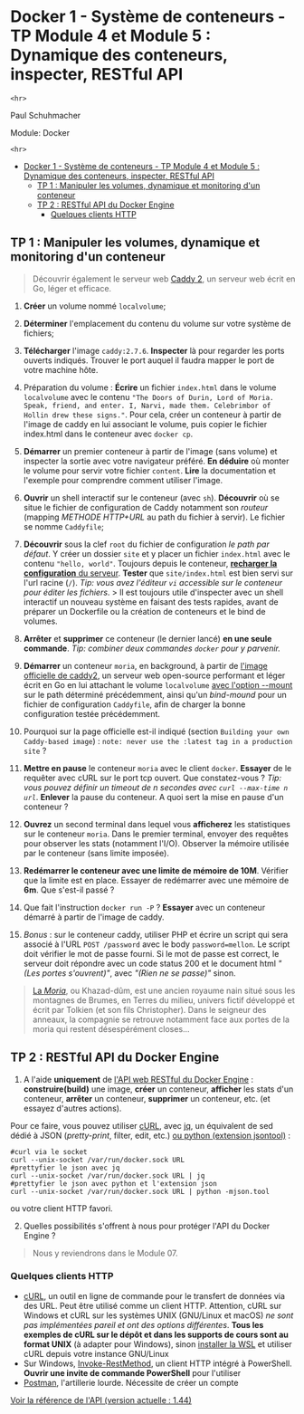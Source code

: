 # Docker 1 - Système de conteneurs - TP Module 4 et Module 5 : Dynamique des conteneurs, inspecter, RESTful API

```{=html}
<hr>
```
Paul Schuhmacher

Module: Docker

```{=html}
<hr>
```
-   [Docker 1 - Système de conteneurs - TP Module 4 et Module 5 :
    Dynamique des conteneurs, inspecter, RESTful
    API](#docker-1---système-de-conteneurs---tp-module-4-et-module-5--dynamique-des-conteneurs-inspecter-restful-api)
    -   [TP 1 : Manipuler les volumes, dynamique et monitoring d'un
        conteneur](#tp-1--manipuler-les-volumes-dynamique-et-monitoring-dun-conteneur)
    -   [TP 2 : RESTful API du Docker
        Engine](#tp-2--restful-api-du-docker-engine)
        -   [Quelques clients HTTP](#quelques-clients-http)

## TP 1 : Manipuler les volumes, dynamique et monitoring d'un conteneur

> Découvrir également le serveur web [Caddy
> 2](https://en.wikipedia.org/wiki/Caddy_(web_server)), un serveur web
> écrit en Go, léger et efficace.

1.  **Créer** un volume nommé `localvolume`;

2.  **Déterminer** l'emplacement du contenu du volume sur votre système
    de fichiers;

3.  **Télécharger** l'image `caddy:2.7.6`. **Inspecter** là pour
    regarder les ports ouverts indiqués. Trouver le port auquel il
    faudra mapper le port de votre machine hôte.

4.  Préparation du volume : **Écrire** un fichier `index.html` dans le
    volume `localvolume` avec le contenu
    `"The Doors of Durin, Lord of Moria. Speak, friend, and enter. I, Narvi, made them. Celebrimbor of Hollin drew these signs."`.
    Pour cela, créer un conteneur à partir de l'image de caddy en lui
    associant le volume, puis copier le fichier index.html dans le
    conteneur avec `docker cp`.

5.  **Démarrer** un premier conteneur à partir de l'image (sans volume)
    et inspecter la sortie avec votre navigateur préféré. **En déduire**
    où monter le volume pour servir votre fichier `content`. **Lire** la
    documentation et l'exemple pour comprendre comment utiliser l'image.

6.  **Ouvrir** un shell interactif sur le conteneur (avec `sh`).
    **Découvrir** où se situe le fichier de configuration de Caddy
    notamment son *routeur* (mapping *METHODE HTTP+URL* au path du
    fichier à servir). Le fichier se nomme `Caddyfile`;

7.  **Découvrir** sous la clef `root` du fichier de configuration *le
    path par défaut*. Y créer un dossier `site` et y placer un fichier
    `index.html` avec le contenu `"hello, world"`. Toujours depuis le
    conteneur, [**recharger la configuration** du
    serveur](https://caddyserver.com/docs/command-line#caddy-reload).
    **Tester** que `site/index.html` est bien servi sur l'url racine
    (`/`). *Tip: vous avez l'éditeur `vi` accessible sur le conteneur
    pour éditer les fichiers*. \> Il est toujours utile d'inspecter avec
    un shell interactif un nouveau système en faisant des tests rapides,
    avant de préparer un Dockerfile ou la création de conteneurs et le
    bind de volumes.

8.  **Arrêter** et **supprimer** ce conteneur (le dernier lancé) **en
    une seule commande**. *Tip: combiner deux commandes `docker` pour y
    parvenir.*

9.  **Démarrer** un conteneur `moria`, en background, à partir de
    [l'image officielle de caddy2](https://hub.docker.com/_/caddy), un
    serveur web open-source performant et léger écrit en Go en lui
    attachant le volume `localvolume` [avec l'option
    --mount](https://docs.docker.com/reference/cli/docker/container/run/#mount)
    sur le path déterminé précédemment, ainsi qu'un *bind-mound* pour un
    fichier de configuration `Caddyfile`, afin de charger la bonne
    configuration testée précédemment.

10. Pourquoi sur la page officielle est-il indiqué (section
    `Building your own Caddy-based image`) :
    `note: never use the :latest tag in a production site` ?

11. **Mettre en pause** le conteneur `moria` avec le client `docker`.
    **Essayer** de le requêter avec cURL sur le port tcp ouvert. Que
    constatez-vous ? *Tip: vous pouvez définir un timeout de n secondes
    avec `curl --max-time n url`*. **Enlever** la pause du conteneur. A
    quoi sert la mise en pause d'un conteneur ?

12. **Ouvrez** un second terminal dans lequel vous **afficherez** les
    statistiques sur le conteneur `moria`. Dans le premier terminal,
    envoyer des requêtes pour observer les stats (notamment l'I/O).
    Observer la mémoire utilisée par le conteneur (sans limite imposée).

13. **Redémarrer le conteneur avec une limite de mémoire de 10M**.
    Vérifier que la limite est en place. Essayer de redémarrer avec une
    mémoire de **6m**. Que s'est-il passé ?

14. Que fait l'instruction `docker run -P` ? **Essayer** avec un
    conteneur démarré à partir de l'image de caddy.

15. *Bonus* : sur le conteneur caddy, utiliser PHP et écrire un script
    qui sera associé à l'URL `POST /password` avec le body
    `password=mellon`. Le script doit vérifier le mot de passe fourni.
    Si le mot de passe est correct, le serveur doit répondre avec un
    code status 200 et le document html *"(Les portes s'ouvrent)"*, avec
    *"(Rien ne se passe)"* sinon.

> [La *Moria*](https://fr.wikipedia.org/wiki/Moria_(Terre_du_Milieu)),
> ou Khazad-dûm, est une ancien royaume nain situé sous les montagnes de
> Brumes, en Terres du milieu, univers fictif développé et écrit par
> Tolkien (et son fils Christopher). Dans le seigneur des anneaux, la
> compagnie se retrouve notamment face aux portes de la moria qui
> restent désespérément closes...

## TP 2 : RESTful API du Docker Engine

1.  A l'aide **uniquement** de [l'API web RESTful du Docker
    Engine](https://docs.docker.com/engine/api/) : **construire(build)**
    une image, **créer** un conteneur, **afficher** les stats d'un
    conteneur, **arrêter** un conteneur, **supprimer** un conteneur,
    etc. (et essayez d'autres actions).

Pour ce faire, vous pouvez utiliser [cURL](https://curl.se/), avec
[jq](https://jqlang.github.io/jq/), un équivalent de sed dédié à JSON
(*pretty-print*, filter, edit, etc.) [ou python (extension
jsontool)](https://pypi.org/project/jsontool/) :

    #curl via le socket
    curl --unix-socket /var/run/docker.sock URL
    #prettyfier le json avec jq
    curl --unix-socket /var/run/docker.sock URL | jq
    #prettyfier le json avec python et l'extension json
    curl --unix-socket /var/run/docker.sock URL | python -mjson.tool

ou votre client HTTP favori.

2.  Quelles possibilités s'offrent à nous pour protéger l'API du Docker
    Engine ?

> Nous y reviendrons dans le Module 07.

### Quelques clients HTTP

-   [cURL](https://curl.se/), un outil en ligne de commande pour le
    transfert de données via des URL. Peut être utilisé comme un client
    HTTP. Attention, cURL sur Windows et cURL sur les systèmes UNIX
    (GNU/Linux et macOS) *ne sont pas implémentées pareil et ont des
    options différentes*. **Tous les exemples de cURL sur le dépôt et
    dans les supports de cours sont au format UNIX** (à adapter pour
    Windows), sinon [installer la
    WSL](https://learn.microsoft.com/fr-fr/windows/wsl/install) et
    utiliser cURL depuis votre instance GNU/Linux
-   Sur Windows,
    [Invoke-RestMethod](https://learn.microsoft.com/en-us/powershell/module/microsoft.powershell.utility/invoke-restmethod?view=powershell-7.3),
    un client HTTP intégré à PowerShell. **Ouvrir une invite de commande
    PowerShell** pour l'utiliser
-   [Postman](https://www.postman.com/), l'artillerie lourde. Nécessite
    de créer un compte

[Voir la référence de l'API (version actuelle :
1.44)](https://docs.docker.com/engine/api/v1.44/)
